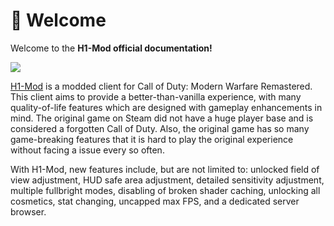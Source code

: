 ﻿---
slug: /
sidebar_position: 1
description: Welcome to the H1-Mod official documentation!
---

# 👋 Welcome

Welcome to the **H1-Mod official documentation!**

![](/img/splash.png)

[H1-Mod](https://h1.gg) is a modded client for Call of Duty: Modern Warfare Remastered. This client aims to provide a better-than-vanilla experience, with many quality-of-life features which are designed with gameplay enhancements in mind. The original game on Steam did not have a huge player base and is considered a forgotten Call of Duty. Also, the original game has so many game-breaking features that it is hard to play the original experience without facing a issue every so often.

With H1-Mod, new features include, but are not limited to: unlocked field of view adjustment, HUD safe area adjustment, detailed sensitivity adjustment, multiple fullbright modes, disabling of broken shader caching, unlocking all cosmetics, stat changing, uncapped max FPS, and a dedicated server browser.
